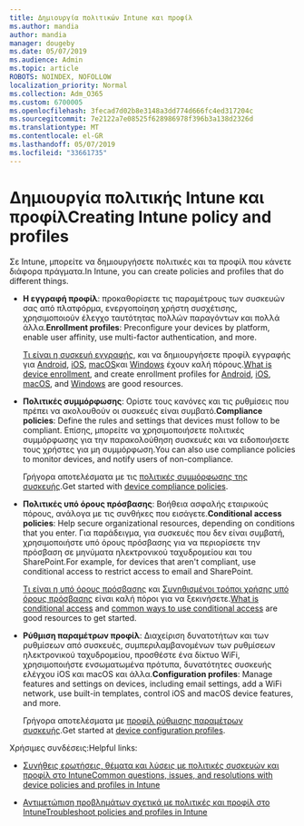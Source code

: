 ```yaml
---
title: Δημιουργία πολιτικών Intune και προφίλ
ms.author: mandia
author: mandia
manager: dougeby
ms.date: 05/07/2019
ms.audience: Admin
ms.topic: article
ROBOTS: NOINDEX, NOFOLLOW
localization_priority: Normal
ms.collection: Adm_O365
ms.custom: 6700005
ms.openlocfilehash: 3fecad7d02b8e3148a3dd774d666fc4ed317204c
ms.sourcegitcommit: 7e2122a7e08525f628986978f396b3a138d2326d
ms.translationtype: MT
ms.contentlocale: el-GR
ms.lasthandoff: 05/07/2019
ms.locfileid: "33661735"
---
```

# <a name="creating-intune-policy-and-profiles"></a><span data-ttu-id="bb08a-102">Δημιουργία πολιτικής Intune και προφίλ</span><span class="sxs-lookup"><span data-stu-id="bb08a-102">Creating Intune policy and profiles</span></span>

<span data-ttu-id="bb08a-103">Σε Intune, μπορείτε να δημιουργήσετε πολιτικές και τα προφίλ που κάνετε διάφορα πράγματα.</span><span class="sxs-lookup"><span data-stu-id="bb08a-103">In Intune, you can create policies and profiles that do different things.</span></span>

- <span data-ttu-id="bb08a-104">**Η εγγραφή προφίλ**: προκαθορίσετε τις παραμέτρους των συσκευών σας από πλατφόρμα, ενεργοποίηση χρήστη συσχέτισης, χρησιμοποιούν έλεγχο ταυτότητας πολλών παραγόντων και πολλά άλλα.</span><span class="sxs-lookup"><span data-stu-id="bb08a-104">**Enrollment profiles**: Preconfigure your devices by platform, enable user affinity, use multi-factor authentication, and more.</span></span> 

  <span data-ttu-id="bb08a-105">[Τι είναι η συσκευή εγγραφής](https://docs.microsoft.com/intune/device-enrollment), και να δημιουργήσετε προφίλ εγγραφής για [Android](https://docs.microsoft.com/intune/android-enroll), [iOS](https://docs.microsoft.com/intune/ios-enroll), [macOS](https://docs.microsoft.com/intune/macos-enroll)και [Windows](https://docs.microsoft.com/intune/windows-enrollment-methods) έχουν καλή πόρους.</span><span class="sxs-lookup"><span data-stu-id="bb08a-105">[What is device enrollment](https://docs.microsoft.com/intune/device-enrollment), and create enrollment profiles for [Android](https://docs.microsoft.com/intune/android-enroll), [iOS](https://docs.microsoft.com/intune/ios-enroll), [macOS](https://docs.microsoft.com/intune/macos-enroll), and [Windows](https://docs.microsoft.com/intune/windows-enrollment-methods) are good resources.</span></span>

- <span data-ttu-id="bb08a-106">**Πολιτικές συμμόρφωσης**: Ορίστε τους κανόνες και τις ρυθμίσεις που πρέπει να ακολουθούν οι συσκευές είναι συμβατό.</span><span class="sxs-lookup"><span data-stu-id="bb08a-106">**Compliance policies**: Define the rules and settings that devices must follow to be compliant.</span></span> <span data-ttu-id="bb08a-107">Επίσης, μπορείτε να χρησιμοποιήσετε πολιτικές συμμόρφωσης για την παρακολούθηση συσκευές και να ειδοποιήσετε τους χρήστες για μη συμμόρφωση.</span><span class="sxs-lookup"><span data-stu-id="bb08a-107">You can also use compliance policies to monitor devices, and notify users of non-compliance.</span></span> 

  <span data-ttu-id="bb08a-108">Γρήγορα αποτελέσματα με τις [πολιτικές συμμόρφωσης της συσκευής](https://docs.microsoft.com/intune/device-compliance-get-started).</span><span class="sxs-lookup"><span data-stu-id="bb08a-108">Get started with [device compliance policies](https://docs.microsoft.com/intune/device-compliance-get-started).</span></span>
- <span data-ttu-id="bb08a-109">**Πολιτικές υπό όρους πρόσβασης**: Βοήθεια ασφαλής εταιρικούς πόρους, ανάλογα με τις συνθήκες που εισάγετε.</span><span class="sxs-lookup"><span data-stu-id="bb08a-109">**Conditional access policies**: Help secure organizational resources, depending on conditions that you enter.</span></span> <span data-ttu-id="bb08a-110">Για παράδειγμα, για συσκευές που δεν είναι συμβατή, χρησιμοποιήστε υπό όρους πρόσβασης για να περιορίσετε την πρόσβαση σε μηνύματα ηλεκτρονικού ταχυδρομείου και του SharePoint.</span><span class="sxs-lookup"><span data-stu-id="bb08a-110">For example, for devices that aren't compliant, use conditional access to restrict access to email and SharePoint.</span></span>

  <span data-ttu-id="bb08a-111">[Τι είναι η υπό όρους πρόσβασης](https://docs.microsoft.com/intune/conditional-access) και [Συνηθισμένοι τρόποι χρήσης υπό όρους πρόσβασης](https://docs.microsoft.com/intune/conditional-access-intune-common-ways-use) είναι καλή πόροι για να ξεκινήσετε.</span><span class="sxs-lookup"><span data-stu-id="bb08a-111">[What is conditional access](https://docs.microsoft.com/intune/conditional-access) and [common ways to use conditional access](https://docs.microsoft.com/intune/conditional-access-intune-common-ways-use) are good resources to get started.</span></span>

- <span data-ttu-id="bb08a-112">**Ρύθμιση παραμέτρων προφίλ**: Διαχείριση δυνατοτήτων και των ρυθμίσεων από συσκευές, συμπεριλαμβανομένων των ρυθμίσεων ηλεκτρονικού ταχυδρομείου, προσθέστε ένα δίκτυο WiFi, χρησιμοποιήστε ενσωματωμένα πρότυπα, δυνατότητες συσκευής ελέγχου iOS και macOS και άλλα.</span><span class="sxs-lookup"><span data-stu-id="bb08a-112">**Configuration profiles**: Manage features and settings on devices, including email settings, add a WiFi network, use built-in templates, control iOS and macOS device features, and more.</span></span> 

  <span data-ttu-id="bb08a-113">Γρήγορα αποτελέσματα με [προφίλ ρύθμισης παραμέτρων συσκευής](https://docs.microsoft.com/intune/device-profiles).</span><span class="sxs-lookup"><span data-stu-id="bb08a-113">Get started at [device configuration profiles](https://docs.microsoft.com/intune/device-profiles).</span></span>

<span data-ttu-id="bb08a-114">Χρήσιμες συνδέσεις:</span><span class="sxs-lookup"><span data-stu-id="bb08a-114">Helpful links:</span></span>

- [<span data-ttu-id="bb08a-115">Συνήθεις ερωτήσεις, θέματα και λύσεις με πολιτικές συσκευών και προφίλ στο Intune</span><span class="sxs-lookup"><span data-stu-id="bb08a-115">Common questions, issues, and resolutions with device policies and profiles in Intune</span></span>](https://docs.microsoft.com/intune/device-profile-troubleshoot)

- [<span data-ttu-id="bb08a-116">Αντιμετώπιση προβλημάτων σχετικά με πολιτικές και προφίλ στο Intune</span><span class="sxs-lookup"><span data-stu-id="bb08a-116">Troubleshoot policies and profiles in Intune</span></span>](https://docs.microsoft.com/intune/troubleshoot-policies-in-microsoft-intune)
